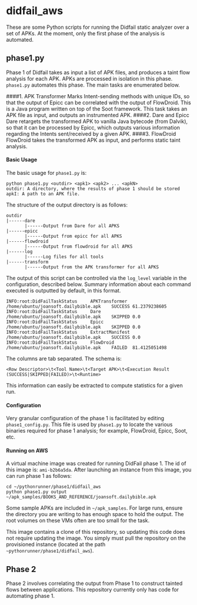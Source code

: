 # didfail_aws
These are some Python scripts for running the Didfail static analyzer over a set of APKs. At the moment, only the first phase of the analysis is automated.

## phase1.py
Phase 1 of Didfail takes as input a list of APK files, and produces a taint flow analysis for each APK.  APKs are processed in isolation in this phase.  `phase1.py` automates this phase.  The main tasks are enumerated below.

####1. APK Transformer
Marks Intent-sending methods with unique IDs, so that the output of Epicc can be correlated with the output of FlowDroid.  This is a Java program written on top of the Soot framework.  This task takes an APK file as input, and outputs an instrumented APK.
####2. Dare and Epicc
Dare retargets the transformed APK to vanilla Java bytecode (from Dalvik), so that it can be processed by Epicc, which outputs various information regarding the Intents sent/received by a given APK.
####3. FlowDroid
FlowDroid takes the transformed APK as input, and performs static taint analysis.

#### Basic Usage
The basic usage for `phase1.py` is:
```
python phase1.py <outdir> <apk1> <apk2> ... <apkN>
outdir: A directory, where the results of phase 1 should be stored
apkI: A path to an APK file.
```
The structure of the output directory is as follows:
```
outdir
|------dare
       |------Output from Dare for all APKS 
|------epicc
       |------Output from epicc for all APKS
|------flowdroid
       |------Output from flowdroid for all APKS
|------log
       |------Log files for all tools
|------transform
       |------Output from the APK transformer for all APKS
```
The output of this script can be controlled via the `log_level` variable in the configuration, described below.  Summary information about each command executed is outputted by default, in this format.
```
INFO:root:DidFailTaskStatus     APKTransformer  /home/ubuntu/joansoft.dailybible.apk    SUCCESS 61.2379238605
INFO:root:DidFailTaskStatus     Dare    /home/ubuntu/joansoft.dailybible.apk    SKIPPED 0.0
INFO:root:DidFailTaskStatus     Epicc   /home/ubuntu/joansoft.dailybible.apk    SKIPPED 0.0
INFO:root:DidFailTaskStatus     ExtractManifest /home/ubuntu/joansoft.dailybible.apk    SUCCESS 0.0
INFO:root:DidFailTaskStatus     FlowDroid       /home/ubuntu/joansoft.dailybible.apk    FAILED  81.4125051498
```
The columns are tab separated.  The schema is: 
```
<Row Descriptor>\t<Tool Name>\t<Target APK>\t<Execution Result (SUCCESS|SKIPPED|FAILED)>\t<Runtime>
```
This information can easily be extracted to compute statistics for a given run.

#### Configuration
Very granular configuration of the phase 1 is facilitated by editing `phase1_config.py`.  This file is used by `phase1.py` to locate the various binaries required for phase 1 analysis; for example, FlowDroid, Epicc, Soot, etc.

#### Running on AWS
A virtual machine image was created for running DidFail phase 1. The id of this image is: `ami-b2b6a5da`.  After launching an instance from this image, you can run phase 1 as follows:
```
cd ~/pythonrunner/phase1/didfail_aws
python phase1.py output ~/apk_samples/BOOKS_AND_REFERENCE/joansoft.dailybible.apk
```
Some sample APKs are included in `~/apk_samples`.  For large runs, ensure the directory you are writing to has enough space to hold the output.  The root volumes on these VMs often are too small for the task. 

This image contains a clone of this repository, so updating this code does not require updating the image.  You simply must pull the repository on the provisioned instance (located at the path `~pythonrunner/phase1/didfail_aws`).

## Phase 2
Phase 2 involves correlating the output from Phase 1 to construct tainted flows between applications.  This repository currently only has code for automating phase 1. 


